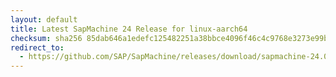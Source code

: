 ```yaml
---
layout: default
title: Latest SapMachine 24 Release for linux-aarch64
checksum: sha256 85dab646a1edefc125482251a38bbce4096f46c4c9768e3273e99bd1d47154e8
redirect_to:
  - https://github.com/SAP/SapMachine/releases/download/sapmachine-24.0.2/sapmachine-jdk-24.0.2_linux-aarch64_bin.tar.gz
---
```

